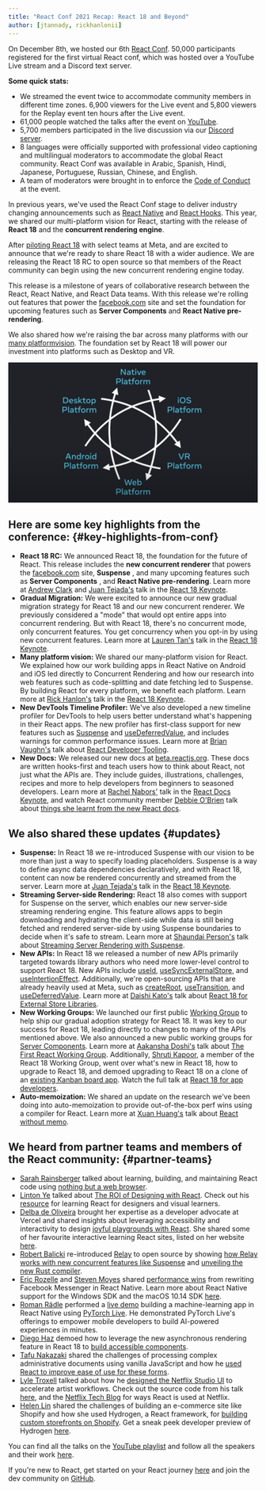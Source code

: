 ```yaml
---
title: "React Conf 2021 Recap: React 18 and Beyond"
author: [jtannady, rickhanlonii]
---
```


On December 8th, we hosted our 6th [React Conf](https://conf.reactjs.org/). 50,000 participants registered for the first virtual React conf, which was hosted over a YouTube Live stream and a Discord text server.

**Some quick stats:**

* We streamed the event twice to accommodate community members in different time zones. 6,900 viewers for the Live event and 5,800 viewers for the Replay event ten hours after the Live event.
* 61,000 people watched the talks after the event on [YouTube](https://www.youtube.com/channel/UC1hOCRBN2mnXgN5reSoO3pQ/videos).
* 5,700 members participated in the live discussion via our [Discord server](https://discord.gg/JVtWJyagJw).
* 8 languages were officially supported with professional video captioning and multilingual moderators to accommodate the global React community. React Conf was available in Arabic, Spanish, Hindi, Japanese, Portuguese, Russian, Chinese, and English.
* A team of moderators were brought in to enforce the [Code of Conduct](https://github.com/facebook/react/blob/main/CODE_OF_CONDUCT.md) at the event.

In previous years, we've used the React Conf stage to deliver industry changing announcements such as [React Native](https://engineering.fb.com/2015/03/26/android/react-native-bringing-modern-web-techniques-to-mobile/) and [React Hooks](https://reactjs.org/docs/hooks-intro.html). This year, we shared our multi-platform vision for React, starting with the release of **React 18** and the **concurrent rendering engine**.

After [piloting React 18](https://engineering.fb.com/2020/05/08/web/facebook-redesign/) with select teams at Meta, and are excited to announce that we're ready to share React 18 with a wider audience. We are releasing the React 18 RC to open source so that members of the React community can begin using the new concurrent rendering engine today.

This release is a milestone of years of collaborative research between the React, React Native, and React Data teams. With this release we're rolling out features that power the [facebook.com](https://www.facebook.com/) site and set the foundation for upcoming features such as **Server Components** and **React Native pre-rendering**.

We also shared how we're raising the bar across many platforms with our [many platform](https://reactnative.dev/blog/2021/08/26/many-platform-vision)[vision](https://reactnative.dev/blog/2021/08/26/many-platform-vision). The foundation set by React 18 will power our investment into platforms such as Desktop and VR.

![A diagram showing the proposed platforms React plans to support](../images/blog/react-conf-2021-recap/multi-platform-vision.png)

## Here are some key highlights from the conference: {#key-highlights-from-conf}

* **React 18 RC:** We announced React 18, the foundation for the future of React. This release includes the **new concurrent renderer** that powers the [facebook.com](http://facebook.com/) site, **Suspense** , and many upcoming features such as **Server Components** , and **React Native pre-rendering**. Learn more at [Andrew Clark](https://twitter.com/acdlite) and [Juan Tejada's](https://twitter.com/_jstejada) talk in the [React 18 Keynote](https://www.youtube.com/watch?v=FZ0cG47msEk).
* **Gradual Migration:** We were excited to announce our new gradual migration strategy for React 18 and our new concurrent renderer. We previously considered a "mode" that would opt entire apps into concurrent rendering. But with React 18, there's no concurrent mode, only concurrent features. You get concurrency when you opt-in by using new concurrent features. Learn more at [Lauren Tan's](https://twitter.com/sugarpirate_) talk in the [React 18 Keynote](https://www.youtube.com/watch?v=FZ0cG47msEk).
* **Many platform vision:** We shared our many-platform vision for React. We explained how our work building apps in React Native on Android and iOS led directly to Concurrent Rendering and how our research into web features such as code-splitting and date fetching led to Suspense. By building React for every platform, we benefit each platform. Learn more at [Rick Hanlon's](https://twitter.com/rickhanlonii) talk in the [React 18 Keynote](https://www.youtube.com/watch?v=FZ0cG47msEk).
* **New DevTools Timeline Profiler:** We've also developed a new timeline profiler for DevTools to help users better understand what's happening in their React apps. The new profiler has first-class support for new features such as [Suspense](https://github.com/reactwg/react-18/discussions/7) and [useDeferredValue](https://github.com/facebook/react/pull/21488), and includes warnings for common performance issues. Learn more at [Brian Vaughn's](https://twitter.com/brian_d_vaughn) talk about [React Developer Tooling](https://www.youtube.com/watch?v=oxDfrke8rZg).
* **New Docs:** We released our new docs at [beta.reactjs.org](https://beta.reactjs.org/). These docs are written hooks-first and teach users how to think about React, not just what the APIs are. They include guides, illustrations, challenges, recipes and more to help developers from beginners to seasoned developers. Learn more at [Rachel Nabors'](https://twitter.com/rachelnabors) talk in the [React Docs Keynote](https://www.youtube.com/watch?v=mneDaMYOKP8), and watch React community member [Debbie O'Brien](https://twitter.com/debs_obrien) talk about [things she learnt from the new React docs](https://www.youtube.com/watch?v=-7odLW_hG7s).

## We also shared these updates {#updates}

* **Suspense:** In React 18 we re-introduced Suspense with our vision to be more than just a way to specify loading placeholders. Suspense is a way to define async data dependencies declaratively, and with React 18, content can now be rendered concurrently and streamed from the server. Learn more at [Juan Tejada's](https://twitter.com/_jstejada) talk in the [React 18 Keynote](https://www.youtube.com/watch?v=FZ0cG47msEk).
* **Streaming Server-side Rendering:** React 18 also comes with support for Suspense on the server, which enables our new server-side streaming rendering engine. This feature allows apps to begin downloading and hydrating the client-side while data is still being fetched and rendered server-side by using Suspense boundaries to decide when it's safe to stream. Learn more at [Shaundai Person's](https://twitter.com/shaundai) talk about [Streaming Server Rendering with Suspense](https://www.youtube.com/watch?v=pj5N-Khihgc).
* **New APIs:** In React 18 we released a number of new APIs primarily targeted towards library authors who need more lower-level control to support React 18. New APIs include [useId](https://github.com/reactwg/react-18/discussions/111), [useSyncExternalStore](https://github.com/reactwg/react-18/discussions/86), and [useIntertionEffect](https://github.com/facebook/react/pull/21913). Additionally, we're open-sourcing APIs that are already heavily used at Meta, such as [createRoot](https://github.com/reactwg/react-18/discussions/5), [useTransition](https://github.com/facebook/react/pull/21488), and [useDeferredValue](https://github.com/facebook/react/pull/21488). Learn more at [Daishi Kato's](https://twitter.com/dai_shi) talk about [React 18 for External Store Libraries](https://www.youtube.com/watch?v=oPfSC5bQPR8).
* **New Working Groups:** We launched our first public [Working Group](https://github.com/reactwg/react-18) to help ship our gradual adoption strategy for React 18. It was key to our success for React 18, leading directly to changes to many of the APIs mentioned above. We also announced a new public working groups for [Server Components](https://github.com/reactwg/server-components). Learn more at [Aakansha Doshi's](https://twitter.com/aakansha1216) talk about [The First React Working Group](https://www.youtube.com/watch?v=qn7gRClrC9U). Additionally, [Shruti Kapoor](https://twitter.com/shrutikapoor08), a member of the React 18 Working Group, went over what's new in React 18, how to upgrade to React 18, and demoed upgrading to React 18 on a clone of an [existing Kanban board app](https://github.com/oldboyxx/jira_clone). Watch the full talk at [React 18 for app developers](https://www.youtube.com/watch?v=ytudH8je5ko).
* **Auto-memoization:** We shared an update on the research we've been doing into auto-memoization to provide out-of-the-box perf wins using a compiler for React. Learn more at [Xuan Huang's](https://twitter.com/Huxpro) talk about [React without memo](https://www.youtube.com/watch?v=lGEMwh32soc).

## We heard from partner teams and members of the React community: {#partner-teams}

* [Sarah Rainsberger](https://twitter.com/sarah11918) talked about learning, building, and maintaining React code using [nothing but a web browser](https://www.youtube.com/watch?v=5X-WEQflCL0).
* [Linton Ye](https://twitter.com/lintonye) talked about [The ROI of Designing with React](https://www.youtube.com/watch?v=7cPWmID5XAk). Check out his [resource](https://learnreact.design/) for learning React for designers and visual learners.
* [Delba de Oliveira](https://twitter.com/delba_oliveira) brought her expertise as a developer advocate at Vercel and shared insights about leveraging accessibility and interactivity to design [joyful playgrounds with React](https://www.youtube.com/watch?v=zL8cz2W0z34). She shared some of her favourite interactive learning React sites, listed on her website [here](https://delba.dev/blog/interactive-playgrounds).
* [Robert Balicki](https://twitter.com/StatisticsFTW) re-introduced [Relay](https://relay.dev/) to open source by showing [how Relay works with new concurrent features like Suspense](https://www.youtube.com/watch?v=lhVGdErZuN4) and [unveiling the new Rust compiler](https://relay.dev/blog/2021/12/08/introducing-the-new-relay-compiler/).
* [Eric Rozelle](https://twitter.com/EricRozell) and [Steven Moyes](https://twitter.com/moyessa) shared [performance wins](https://www.youtube.com/watch?v=9L4FFrvwJwY) from rewriting Facebook Messenger in React Native. Learn more about React Native support for the Windows SDK and the macOS 10.14 SDK [here](https://microsoft.github.io/react-native-windows/).
* [Roman Rädle](https://twitter.com/raedle) performed a [live demo](https://www.youtube.com/watch?v=NLj73vrc2I8) building a machine-learning app in React Native using [PyTorch Live](https://pytorch.org/live/). He demonstrated PyTorch Live's offerings to empower mobile developers to build AI-powered experiences in minutes.
* [Diego Haz](https://twitter.com/diegohaz) demoed how to leverage the new asynchronous rendering feature in React 18 to [build accessible components](https://www.youtube.com/watch?v=dcm8fjBfro8).
* [Tafu Nakazaki](https://twitter.com/hawaiiman0) shared the challenges of processing complex administrative documents using vanilla JavaScript and how he [used React to improve ease of use for these forms](https://www.youtube.com/watch?v=S4a0QlsH0pU).
* [Lyle Troxell](https://twitter.com/lyle) talked about how he [designed the Netflix Studio UI](https://www.youtube.com/watch?v=b3l4WxipFsE) to accelerate artist workflows. Check out the source code from his talk [here](https://github.com/lyle/react-conf-2021), and the [Netflix Tech Blog](https://netflixtechblog.com/tagged/react) for ways React is used at Netflix.
* [Helen Lin](https://twitter.com/wizardlyhel) shared the challenges of building an e-commerce site like Shopify and how she used Hydrogen, a React framework, for [building custom storefronts on Shopify](https://www.youtube.com/watch?v=HS6vIYkSNks). Get a sneak peek developer preview of Hydrogen [here](https://hydrogen.new/).

You can find all the talks on the [YouTube playlist](https://www.youtube.com/channel/UC1hOCRBN2mnXgN5reSoO3pQ/videos) and follow all the speakers and their work [here](https://twitter.com/i/lists/1468722685165256706/members).

If you're new to React, get started on your React journey [here](https://reactjs.org/) and join the dev community on [GitHub](https://github.com/facebook/react/).
